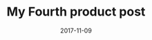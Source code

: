 ---
path: /product/my-fourth-post
date: 2017-11-09
title: My Fourth product post
description: Lorem ipsum dolor sit amet, consectetur adipiscing elit, sed do eiusmod Lorem ipsum dolor sit amet, consectetur adipiscing elit, sed do eiusmod
price: '255.00'
image: /images/bootstrap-illustration-3.png
altText: product image
weight: '400 g'
dimensions: '10 x 10 x 15 cm'
materials: 60% cotton, 40% polyester
OtherInfo: Aliquam dapibus mauris sed diam viverra, consequat auctor.
---
